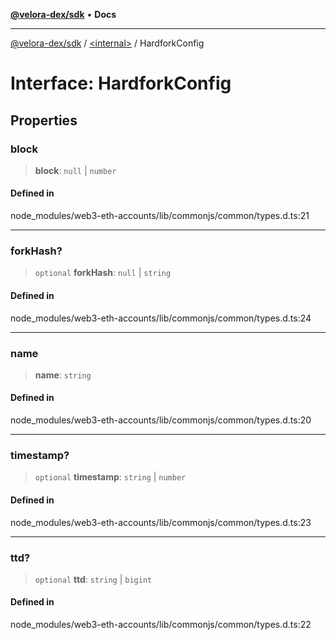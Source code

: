 [**@velora-dex/sdk**](../../README.md) • **Docs**

***

[@velora-dex/sdk](../../globals.md) / [\<internal\>](../README.md) / HardforkConfig

# Interface: HardforkConfig

## Properties

### block

> **block**: `null` \| `number`

#### Defined in

node\_modules/web3-eth-accounts/lib/commonjs/common/types.d.ts:21

***

### forkHash?

> `optional` **forkHash**: `null` \| `string`

#### Defined in

node\_modules/web3-eth-accounts/lib/commonjs/common/types.d.ts:24

***

### name

> **name**: `string`

#### Defined in

node\_modules/web3-eth-accounts/lib/commonjs/common/types.d.ts:20

***

### timestamp?

> `optional` **timestamp**: `string` \| `number`

#### Defined in

node\_modules/web3-eth-accounts/lib/commonjs/common/types.d.ts:23

***

### ttd?

> `optional` **ttd**: `string` \| `bigint`

#### Defined in

node\_modules/web3-eth-accounts/lib/commonjs/common/types.d.ts:22

